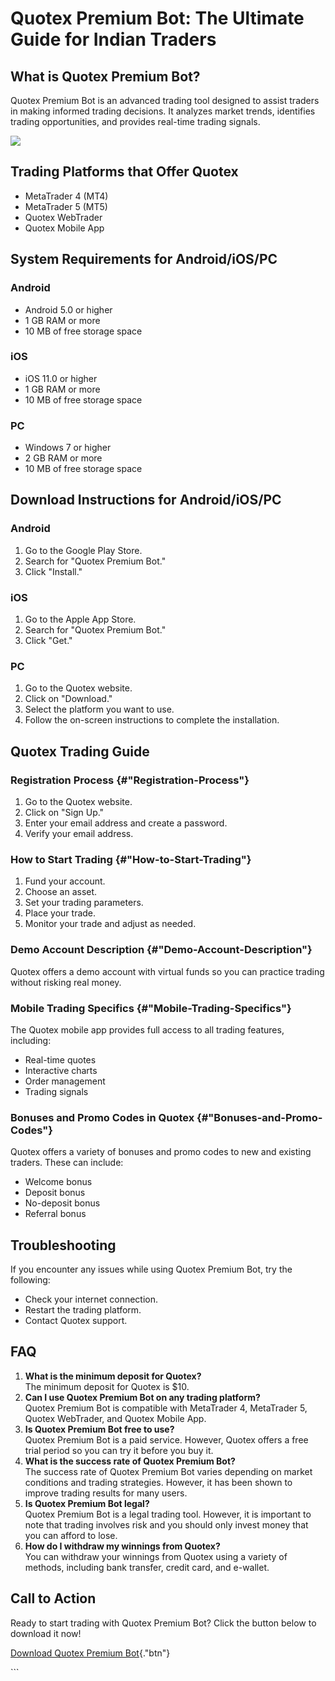 # Quotex Premium Bot: The Ultimate Guide for Indian Traders

## What is Quotex Premium Bot?

Quotex Premium Bot is an advanced trading tool designed to assist
traders in making informed trading decisions. It analyzes market trends,
identifies trading opportunities, and provides real-time trading
signals.

[![](https://static.quotex.io/files/4_en/300_250.jpg)](https://traff.sbs/brokerqxlid)

## Trading Platforms that Offer Quotex

-   MetaTrader 4 (MT4)
-   MetaTrader 5 (MT5)
-   Quotex WebTrader
-   Quotex Mobile App

## System Requirements for Android/iOS/PC

### Android

-   Android 5.0 or higher
-   1 GB RAM or more
-   10 MB of free storage space

### iOS

-   iOS 11.0 or higher
-   1 GB RAM or more
-   10 MB of free storage space

### PC

-   Windows 7 or higher
-   2 GB RAM or more
-   10 MB of free storage space

## Download Instructions for Android/iOS/PC

### Android

1.  Go to the Google Play Store.
2.  Search for "Quotex Premium Bot."
3.  Click "Install."

### iOS

1.  Go to the Apple App Store.
2.  Search for "Quotex Premium Bot."
3.  Click "Get."

### PC

1.  Go to the Quotex website.
2.  Click on "Download."
3.  Select the platform you want to use.
4.  Follow the on-screen instructions to complete the installation.

## Quotex Trading Guide

### Registration Process {#"Registration-Process"}

1.  Go to the Quotex website.
2.  Click on "Sign Up."
3.  Enter your email address and create a password.
4.  Verify your email address.

### How to Start Trading {#"How-to-Start-Trading"}

1.  Fund your account.
2.  Choose an asset.
3.  Set your trading parameters.
4.  Place your trade.
5.  Monitor your trade and adjust as needed.

### Demo Account Description {#"Demo-Account-Description"}

Quotex offers a demo account with virtual funds so you can practice
trading without risking real money.

### Mobile Trading Specifics {#"Mobile-Trading-Specifics"}

The Quotex mobile app provides full access to all trading features,
including:

-   Real-time quotes
-   Interactive charts
-   Order management
-   Trading signals

### Bonuses and Promo Codes in Quotex {#"Bonuses-and-Promo-Codes"}

Quotex offers a variety of bonuses and promo codes to new and existing
traders. These can include:

-   Welcome bonus
-   Deposit bonus
-   No-deposit bonus
-   Referral bonus

## Troubleshooting

If you encounter any issues while using Quotex Premium Bot, try the
following:

-   Check your internet connection.
-   Restart the trading platform.
-   Contact Quotex support.

## FAQ

1.  **What is the minimum deposit for Quotex?**\
    The minimum deposit for Quotex is \$10.
2.  **Can I use Quotex Premium Bot on any trading platform?**\
    Quotex Premium Bot is compatible with MetaTrader 4, MetaTrader 5,
    Quotex WebTrader, and Quotex Mobile App.
3.  **Is Quotex Premium Bot free to use?**\
    Quotex Premium Bot is a paid service. However, Quotex offers a free
    trial period so you can try it before you buy it.
4.  **What is the success rate of Quotex Premium Bot?**\
    The success rate of Quotex Premium Bot varies depending on market
    conditions and trading strategies. However, it has been shown to
    improve trading results for many users.
5.  **Is Quotex Premium Bot legal?**\
    Quotex Premium Bot is a legal trading tool. However, it is important
    to note that trading involves risk and you should only invest money
    that you can afford to lose.
6.  **How do I withdraw my winnings from Quotex?**\
    You can withdraw your winnings from Quotex using a variety of
    methods, including bank transfer, credit card, and e-wallet.

## Call to Action

Ready to start trading with Quotex Premium Bot? Click the button below
to download it now!

[Download Quotex Premium
Bot](\%22https://traff.sbs/brokerqxlid\%22){."btn"}

\`\`\`

